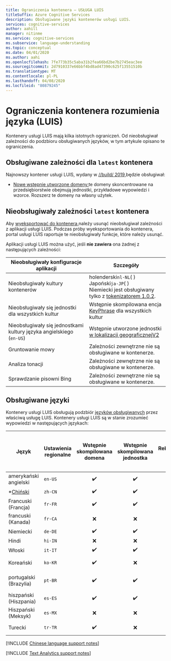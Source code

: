 ```yaml
---
title: Ograniczenia kontenera — USŁUGA LUIS
titleSuffix: Azure Cognitive Services
description: Obsługiwane języki kontenerów usługi LUIS.
services: cognitive-services
author: aahill
manager: nitinme
ms.service: cognitive-services
ms.subservice: language-understanding
ms.topic: conceptual
ms.date: 04/01/2020
ms.author: aahi
ms.openlocfilehash: 7fe773b35c5aba31b2fea66bd2be7b2745eac3ee
ms.sourcegitcommit: 2d7910337e66bbf4bd8ad47390c625f13551510b
ms.translationtype: MT
ms.contentlocale: pl-PL
ms.lasthandoff: 04/08/2020
ms.locfileid: "80879245"
---
```

# <a name="language-understanding-luis-container-limitations"></a>Ograniczenia kontenera rozumienia języka (LUIS)

Kontenery usługi LUIS mają kilka istotnych ograniczeń. Od nieobsługiwał zależności do podzbioru obsługiwanych języków, w tym artykule opisano te ograniczenia.

## <a name="supported-dependencies-for-latest-container"></a>Obsługiwane zależności dla `latest` kontenera

Najnowszy kontener usługi LUIS, wydany w [//build/ 2019,](https://news.microsoft.com/build2019/)będzie obsługiwał:

* [Nowe wstępnie utworzone domeny:](luis-reference-prebuilt-domains.md)te domeny skoncentrowane na przedsiębiorstwie obejmują jednostki, przykładowe wypowiedzi i wzorce. Rozszerz te domeny na własny użytek.

## <a name="unsupported-dependencies-for-latest-container"></a>Nieobsługiwały zależności `latest` kontenera

Aby [wyeksportować do kontenera,](luis-container-howto.md#export-packaged-app-from-luis)należy usunąć nieobsługiwał zależności z aplikacji usługi LUIS. Podczas próby wyeksportowania do kontenera, portal usługi LUIS raportuje te nieobsługiwały funkcje, które należy usunąć.

Aplikacji usługi LUIS można użyć, jeśli **nie zawiera** ona żadnej z następujących zależności:

Nieobsługiwały konfiguracje aplikacji|Szczegóły|
|--|--|
|Nieobsługiwały kultury kontenerów| holenderski`nl-NL`( )<br>Japoński`ja-JP`( )<br>Niemiecki jest obsługiwany tylko z [tokenizatorem 1.0.2](luis-language-support.md#custom-tokenizer-versions).|
|Nieobsługiwały się jednostki dla wszystkich kultur|Wstępnie skompilowana encja [KeyPhrase](luis-reference-prebuilt-keyphrase.md) dla wszystkich kultur|
|Nieobsługiwały się jednostkami kultury języka angielskiego (`en-US`)|Wstępnie utworzone jednostki [w lokalizacji geograficznejV2](luis-reference-prebuilt-geographyV2.md)|
|Gruntowanie mowy|Zależności zewnętrzne nie są obsługiwane w kontenerze.|
|Analiza tonacji|Zależności zewnętrzne nie są obsługiwane w kontenerze.|
|Sprawdzanie pisowni Bing|Zależności zewnętrzne nie są obsługiwane w kontenerze.|

## <a name="languages-supported"></a>Obsługiwane języki

Kontenery usługi LUIS obsługują podzbiór [języków obsługiwanych](luis-language-support.md#languages-supported) przez właściwą usługę LUIS. Kontenery usługi LUIS są w stanie zrozumieć wypowiedzi w następujących językach:

| Język | Ustawienia regionalne | Wstępnie skompilowana domena | Wstępnie skompilowana jednostka | Rekomendacje listy fraz | **[Analiza tekstu](../text-analytics/language-support.md)<br>(Sentyment i<br>Słowa kluczowe)|
|--|--|:--:|:--:|:--:|:--:|
| amerykański angielski | `en-US` | ✔️ | ✔️ | ✔️ | ✔️ |
| *[Chiński](#chinese-support-notes) |`zh-CN` | ✔️ | ✔️ | ✔️ | ❌ |
| Francuski (Francja) |`fr-FR` | ✔️ | ✔️ | ✔️ | ✔️ |
| francuski (Kanada) |`fr-CA` | ❌ | ❌ | ❌ | ✔️ |
| Niemiecki |`de-DE` | ✔️ | ✔️ | ✔️ | ✔️ |
| Hindi | `hi-IN`| ❌ | ❌ | ❌ | ❌ |
| Włoski |`it-IT` | ✔️ | ✔️ | ✔️ | ✔️ |
| Koreański |`ko-KR` | ✔️ | ❌ | ❌ | *Tylko fraza kluczowa* |
| portugalski (Brazylia) |`pt-BR` | ✔️ | ✔️ | ✔️ | nie wszystkie podkultury |
| hiszpański (Hiszpania) |`es-ES` | ✔️ | ✔️ |✔️|✔️|
| Hiszpański (Meksyk)|`es-MX` | ❌ | ❌ |✔️|✔️|
| Turecki | `tr-TR` |✔️| ❌ | ❌ | *Tylko sentyment* |

[!INCLUDE [Chinese language support notes](includes/chinese-language-support-notes.md)]

[!INCLUDE [Text Analytics support notes](includes/text-analytics-support-notes.md)]